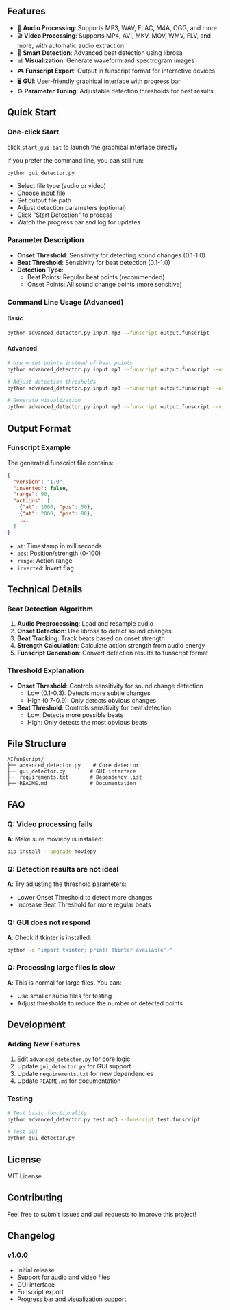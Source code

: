 ## Features

- 🎵 **Audio Processing**: Supports MP3, WAV, FLAC, M4A, OGG, and more
- 🎬 **Video Processing**: Supports MP4, AVI, MKV, MOV, WMV, FLV, and more, with automatic audio extraction
- 🎯 **Smart Detection**: Advanced beat detection using librosa
- 📊 **Visualization**: Generate waveform and spectrogram images
- 🎮 **Funscript Export**: Output in funscript format for interactive devices
- 🖥️ **GUI**: User-friendly graphical interface with progress bar
- ⚙️ **Parameter Tuning**: Adjustable detection thresholds for best results

## Quick Start

### One-click Start

click `start_gui.bat` to launch the graphical interface directly

If you prefer the command line, you can still run:
```bash
python gui_detector.py
```

- Select file type (audio or video)
- Choose input file
- Set output file path
- Adjust detection parameters (optional)
- Click "Start Detection" to process
- Watch the progress bar and log for updates

### Parameter Description
- **Onset Threshold**: Sensitivity for detecting sound changes (0.1-1.0)
- **Beat Threshold**: Sensitivity for beat detection (0.1-1.0)
- **Detection Type**:
  - Beat Points: Regular beat points (recommended)
  - Onset Points: All sound change points (more sensitive)

### Command Line Usage (Advanced)

#### Basic
```bash
python advanced_detector.py input.mp3 --funscript output.funscript
```

#### Advanced
```bash
# Use onset points instead of beat points
python advanced_detector.py input.mp3 --funscript output.funscript --use-onset

# Adjust detection thresholds
python advanced_detector.py input.mp3 --funscript output.funscript --onset-threshold 0.3 --beat-threshold 0.7

# Generate visualization
python advanced_detector.py input.mp3 --funscript output.funscript --visualize
```

## Output Format

### Funscript Example
The generated funscript file contains:
```json
{
  "version": "1.0",
  "inverted": false,
  "range": 90,
  "actions": [
    {"at": 1000, "pos": 50},
    {"at": 2000, "pos": 80},
    ...
  ]
}
```
- `at`: Timestamp in milliseconds
- `pos`: Position/strength (0-100)
- `range`: Action range
- `inverted`: Invert flag

## Technical Details

### Beat Detection Algorithm
1. **Audio Preprocessing**: Load and resample audio
2. **Onset Detection**: Use librosa to detect sound changes
3. **Beat Tracking**: Track beats based on onset strength
4. **Strength Calculation**: Calculate action strength from audio energy
5. **Funscript Generation**: Convert detection results to funscript format

### Threshold Explanation
- **Onset Threshold**: Controls sensitivity for sound change detection
  - Low (0.1-0.3): Detects more subtle changes
  - High (0.7-0.9): Only detects obvious changes
- **Beat Threshold**: Controls sensitivity for beat detection
  - Low: Detects more possible beats
  - High: Only detects the most obvious beats

## File Structure

```
AIfunScript/
├── advanced_detector.py    # Core detector
├── gui_detector.py        # GUI interface
├── requirements.txt       # Dependency list
├── README.md              # Documentation
```

## FAQ

### Q: Video processing fails
**A**: Make sure moviepy is installed:
```bash
pip install --upgrade moviepy
```

### Q: Detection results are not ideal
**A**: Try adjusting the threshold parameters:
- Lower Onset Threshold to detect more changes
- Increase Beat Threshold for more regular beats

### Q: GUI does not respond
**A**: Check if tkinter is installed:
```bash
python -c "import tkinter; print('Tkinter available')"
```

### Q: Processing large files is slow
**A**: This is normal for large files. You can:
- Use smaller audio files for testing
- Adjust thresholds to reduce the number of detected points

## Development

### Adding New Features
1. Edit `advanced_detector.py` for core logic
2. Update `gui_detector.py` for GUI support
3. Update `requirements.txt` for new dependencies
4. Update `README.md` for documentation

### Testing
```bash
# Test basic functionality
python advanced_detector.py test.mp3 --funscript test.funscript

# Test GUI
python gui_detector.py
```

## License

MIT License

## Contributing

Feel free to submit issues and pull requests to improve this project!

## Changelog

### v1.0.0
- Initial release
- Support for audio and video files
- GUI interface
- Funscript export
- Progress bar and visualization support 
